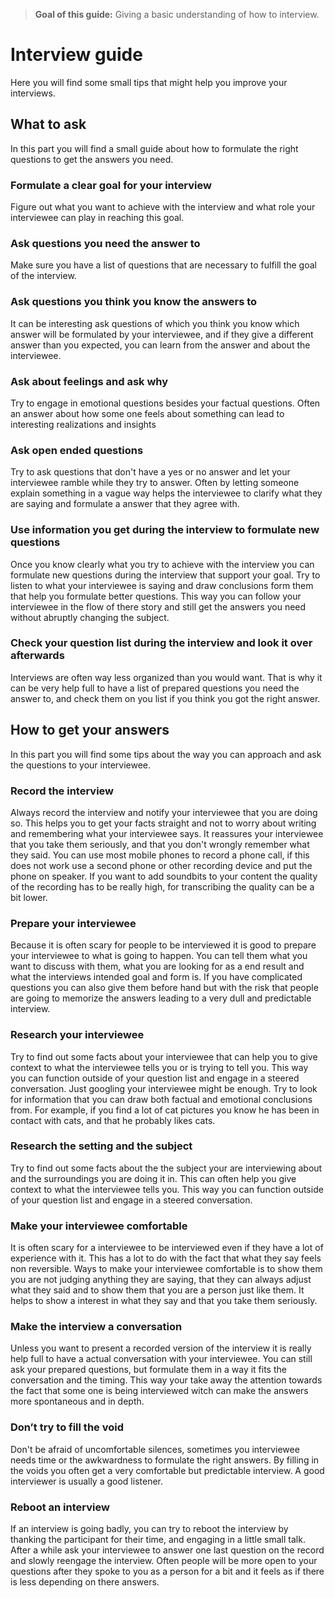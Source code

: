 > **Goal of this guide:** Giving a basic understanding of how to interview.

# Interview guide
Here you will find some small tips that might help you improve your interviews.

## What to ask
In this part you will find a small guide about how to formulate the right questions to get the answers you need.

### Formulate a clear goal for your interview
Figure out what you want to achieve with the interview and what role your interviewee can play in reaching this goal.

### Ask questions you need the answer to
Make sure you have a list of questions that are necessary to fulfill the goal of the interview.

### Ask questions you think you know the answers to
It can be interesting ask questions of which you think you know which answer will be formulated by your interviewee, and if they give a different answer than you expected, you can learn from the answer and about the interviewee.

### Ask about feelings and ask why
Try to engage in emotional questions besides your factual questions. Often an answer about how some one feels about something can lead to interesting realizations and insights

### Ask open ended questions
Try to ask questions that don't have a yes or no answer and let your interviewee ramble while they try to answer. Often by letting someone explain something in a vague way helps the interviewee to clarify what they are saying and formulate a answer that they agree with.

### Use information you get during the interview to formulate new questions
Once you know clearly what you try to achieve with the interview you can formulate new questions during the interview that support your goal. Try to listen to what your interviewee is saying and draw conclusions form them that help you formulate better questions.
This way you can follow your interviewee in the flow of there story and still get the answers you need without abruptly changing the subject.

### Check your question list during the interview and look it over afterwards
Interviews are often way less organized than you would want. That is why it can be very help full to have a list of prepared questions you need the answer to, and check them on you list if you think you got the right answer.

## How to get your answers
In this part you will find some tips about the way you can approach and ask the questions to your interviewee.

### Record the interview
Always record the interview and notify your interviewee that you are doing so. This helps you to get your facts straight and not to worry about writing and remembering what your interviewee says.  It reassures your interviewee that you take them seriously, and that you don't wrongly remember what they said.
You can use most mobile phones to record a phone call, if this does not work use a second phone or other recording device and put the phone on speaker. If you want to add soundbits to your content the quality of the recording has to be really high, for transcribing the quality can be a bit lower.

### Prepare your interviewee
Because it is often scary for people to be interviewed it is good to prepare your interviewee to what is going to happen. You can tell them what you want to discuss with them, what you are looking for as a end result and what the interviews intended goal and form is. If you have complicated questions you can also give them before hand but with the risk that people are going to memorize the answers leading to a very dull and predictable interview.

### Research your interviewee
Try to find out some facts about your interviewee that can help you to give context to what the interviewee tells you or is trying to tell you. This way you can function outside of your question list and engage in a steered conversation. Just googling your interviewee might be enough. Try to look for information that you can draw both factual and emotional conclusions from. For example, if you find a lot of cat pictures you know he has been in contact with cats, and that he probably likes cats.

### Research the setting and the subject
Try to find out some facts about the the subject your are interviewing about and the surroundings you are doing it in. This can often help you give context to what the interviewee tells you. This way you can function outside of your question list and engage in a steered conversation.

### Make your interviewee comfortable
It is often scary for a interviewee to be interviewed even if they have a lot of experience with it. This has a lot to do with the fact that what they say feels non reversible. Ways to make your interviewee comfortable is to show them you are not judging anything they are saying, that they can always adjust what they said and to show them that you are a person just like them. It helps to show a interest in what they say and that you take them seriously.

### Make the interview a conversation
Unless you want to present a recorded version of the interview it is really help full to have a actual conversation with your interviewee. You can still ask your prepared questions, but formulate them in a way it fits the conversation and the timing. This way your take away the attention towards the fact that some one is being interviewed witch can make the answers more spontaneous and in depth.

### Don’t try to fill the void
Don't be afraid of uncomfortable silences, sometimes you interviewee needs time or the awkwardness to formulate the right answers. By filling in the voids you often get a very comfortable but predictable interview. A good interviewer is usually a good listener.

### Reboot an interview
If an interview is going badly, you can try to reboot the interview by thanking the participant for their time, and engaging in a little small talk. After a while ask your interviewee to answer one last question on the record and slowly reengage the interview. Often people will be more open to your questions after they spoke to you as a person for a bit and it feels as if there is less depending on there answers.
